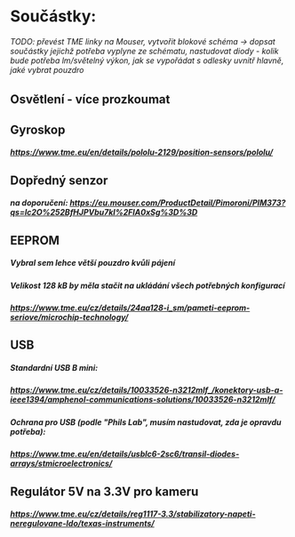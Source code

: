 # Součástky:
###### *TODO: převést TME linky na Mouser, vytvořit blokové schéma -> dopsat součástky jejichž potřeba vyplyne ze schématu, nastudovat diody - kolik bude potřeba lm/světelný výkon, jak se vypořádat s odlesky uvnitř hlavně, jaké vybrat pouzdro*

## Osvětlení - více prozkoumat

## Gyroskop
##### *https://www.tme.eu/en/details/pololu-2129/position-sensors/pololu/*

## Dopředný senzor 
##### na doporučení: *https://eu.mouser.com/ProductDetail/Pimoroni/PIM373?qs=lc2O%252BfHJPVbu7kI%2FlA0xSg%3D%3D*

## EEPROM
##### Vybral sem lehce větší pouzdro kvůli pájení
##### Velikost 128 kB by měla stačit na ukládání všech potřebných konfigurací
##### *https://www.tme.eu/cz/details/24aa128-i_sm/pameti-eeprom-seriove/microchip-technology/*

## USB
##### Standardní USB B mini:
##### *https://www.tme.eu/cz/details/10033526-n3212mlf_/konektory-usb-a-ieee1394/amphenol-communications-solutions/10033526-n3212mlf/*
##### Ochrana pro USB (podle "Phils Lab", musím nastudovat, zda je opravdu potřeba):
##### *https://www.tme.eu/en/details/usblc6-2sc6/transil-diodes-arrays/stmicroelectronics/*

## Regulátor 5V na 3.3V pro kameru
##### *https://www.tme.eu/cz/details/reg1117-3.3/stabilizatory-napeti-neregulovane-ldo/texas-instruments/*